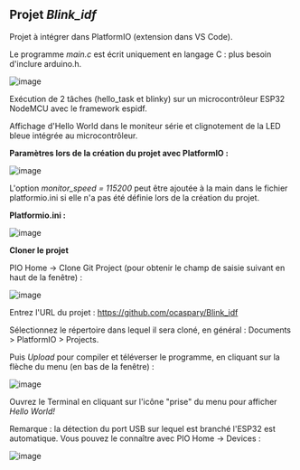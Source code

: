 ## Projet *Blink_idf*

Projet à intégrer dans PlatformIO (extension dans VS Code).

Le programme *main.c* est écrit uniquement en langage C : plus besoin d'inclure arduino.h.

![image](https://user-images.githubusercontent.com/44494044/131230429-904f7c90-a9e1-443c-88d6-fd75c4e99875.png)


Exécution de 2 tâches (hello_task et blinky) sur un microcontrôleur ESP32 NodeMCU avec le framework espidf.

Affichage d'Hello World dans le moniteur série et clignotement de la LED bleue intégrée au microcontrôleur.

**Paramètres lors de la création du projet avec PlatformIO :**

![image](https://user-images.githubusercontent.com/44494044/131227633-030858a1-daf3-4855-9517-3e5d42a1ed27.png)

L'option *monitor_speed = 115200* peut être ajoutée à la main dans le fichier platformio.ini si elle n'a pas été définie lors de la création du projet.


**Platformio.ini :**

![image](https://user-images.githubusercontent.com/44494044/131227846-5ba6e002-d5cc-4edc-b426-2daec7a958f7.png)

**Cloner le projet**

PIO Home -> Clone Git Project (pour obtenir le champ de saisie suivant en haut de la fenêtre) :

![image](https://user-images.githubusercontent.com/44494044/131229949-8a67e6da-9903-46fd-8846-f2b82a28f332.png)

Entrez l'URL du projet : https://github.com/ocaspary/Blink_idf

Sélectionnez le répertoire dans lequel il sera cloné, en général : Documents > PlatformIO > Projects.

Puis *Upload* pour compiler et téléverser le programme, en cliquant sur la flèche du menu (en bas de la fenêtre) :

![image](https://user-images.githubusercontent.com/44494044/131230518-43410dd1-ea22-48a4-9c4a-24593b87f42c.png)

Ouvrez le Terminal en cliquant sur l'icône "prise" du menu  pour afficher *Hello World!*

Remarque : la détection du port USB sur lequel est branché l'ESP32 est automatique. Vous pouvez le connaître avec PIO Home -> Devices :

![image](https://user-images.githubusercontent.com/44494044/131230390-c58fbc0b-05f0-4fdf-9576-06bff2af0f05.png)


